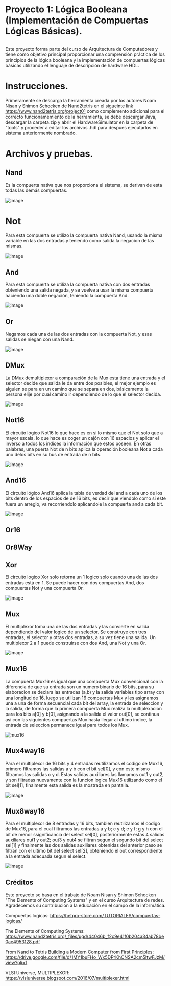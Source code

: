 # Proyecto 1: Lógica Booleana (Implementación de Compuertas Lógicas Básicas).

##
Este proyecto forma parte del curso de Arquitectura de Computadores y tiene como objetivo principal proporcionar una comprensión práctica de los principios de la lógica booleana y la implementación de compuertas lógicas básicas utilizando el lenguaje de descripción de hardware HDL.

# Instrucciones.

Primeramente se descarga la herramienta creada por los autores Noam Nisan y Shimon Schocken de Nand2tetris en el sigueinte link https://www.nand2tetris.org/project01 como complemento adicional para el correcto funcionamemiento de la herramienta,  se debe descargar Java, descargar la carpeta.zip y abrir el HardwareSimulator en la carpeta de "tools" y proceder a editar los archivos .hdl para despues ejecutarlos en sistema anteriormente nombrado.

# Archivos y pruebas.

## Nand
Es la compuerta nativa que nos proporciona el sistema, se derivan de esta todas las demás compuertas.

![image](https://github.com/santiagoGv0506/Grupo-Circuitex/assets/159449792/6b3d9598-49f6-49b6-952b-80c3e13781eb)

# Not
Para esta compuerta se utilizo la compuerta nativa Nand, usando la misma variable en las dos entradas y teniendo como salida la negacion de las mismas.

![image](https://github.com/santiagoGv0506/Grupo-Circuitex/assets/159449792/63e50c97-b687-4125-8000-9d89f3aac5f2)

## And
Para esta compuerta se utiliza la compuerta nativa con dos entradas obteniendo una salida negada, y se vuelve a usar la misma compuerta haciendo una doble negación, teniendo la compuerta And.

![image](https://github.com/santiagoGv0506/Grupo-Circuitex/assets/159449792/143b336e-3152-4826-9f1d-6e86a2312e4b)

## Or 
Negamos cada una de las dos entradas con la compuerta Not, y esas salidas se niegan con una Nand.

![image](https://github.com/santiagoGv0506/Grupo-Circuitex/assets/159449792/225c0bc2-8892-48cf-8271-8f7ed13c950a)


## DMux 

La DMux  demultiplexor a comparación de la Mux esta tiene una entrada y el selector decide que salida le da entre dos posibles, el mejor ejemplo es alguien se para en un camino que se separa en dos, básicamente la persona elije por cual camino ir dependiendo de lo que el selector decida.


![image](https://github.com/santiagoGv0506/Grupo-Circuitex/assets/97885177/c8976f81-f4b1-44d8-be27-f20f5a05e793)

## Not16
El circuito lógico Not16 lo que hace es en si lo mismo que el Not solo que a mayor escala, lo que hace es coger un cajón con 16 espacios y aplicar el inverso a  todos los indices la información que estos poseen. En otras palabras, una puerta Not de n bits aplica la operación booleana Not a cada uno delos bits en su bus de entrada de n bits.

![image](https://github.com/santiagoGv0506/Grupo-Circuitex/assets/97885177/5041d6ca-f27a-4648-9de4-44a4d36adfc6)


## And16
El circuito lógico And16 aplica la tabla de verdad del and a cada uno de los bits dentro de los espacios de de 16 bits, es decir que viendolo como si este fuera un arreglo, va recorriendolo aplicandole la compuerta and a cada bit.

![image](https://github.com/santiagoGv0506/Grupo-Circuitex/assets/97885177/66e99371-e564-4edd-b64e-51065ebda849)

## Or16


## Or8Way

## Xor
El circuito logico Xor solo retorna un 1 logico solo cuando una de las dos entradas está en 1. Se puede hacer con dos compuertas And, dos compuertas Not y una compuerta Or.

![image](https://github.com/santiagoGv0506/Grupo-Circuitex/assets/92127039/98456197-6124-43c5-9356-8c5cf41dd226)


## Mux
El multiplexor toma una de las dos entradas y las convierte en salida dependiendo del valor logico de un selector. Se construye con tres entradas, el selector y otras dos entradas, a su vez tiene una salida. Un multiplexor 2 a 1 puede construirse con dos And, una Not y una Or.

![image](https://github.com/santiagoGv0506/Grupo-Circuitex/assets/92127039/37d6be2c-fd40-436b-9fcf-5780d7a163f2)

## Mux16

La compuerta Mux16 es igual que una compuerta Mux convencional con la diferencia de que su entrada son un numero binario de 16 bits, pára su elaboracion se declara las entradas (a,b) y la salida variables tipo array con una longitud de 16, luego se utilizan 16 compuertas Mux y les asignamos una a una de forma secuencial cada bit del array, la entrada de seleccion y la salida, de forma que la primera compuerta Mux realiza la multiplexacion para los bits a[0] y b[0], asignando a la salida el valor out[0], se continua asi con las siguientes compuertas Mux hasta llegar al ultimo indice, la entrada de seleccion permanece igual para todos los Mux.

![mux16](https://github.com/santiagoGv0506/Grupo-Circuitex/assets/129707742/b81853f8-34ae-4bd7-bff2-3c313c022250) 


## Mux4way16

Para el multiplexor de 16 bits y 4 entradas reutilizamos el codigo de Mux16, primero filtramos las salidas a y b con el bit sel[0], y con este mismo filtramos las salidas c y d.
Estas salidas auxiliares las llamamos out1 y out2, y son filtradas nuevamente con la funcion logica Mux16 utilizando como el bit sel[1], finalmente esta salida es la mostrada en pantalla.

![image](https://tomorrow0w0.gitbooks.io/nand2tetris-homework/content/assets/Mux4Way16.png)

## Mux8way16

Para el multiplexor de 8 entradas y 16 bits, tambien reutilizamos el codigo de Mux16, para el cual filtramos las entradas a y b; c y d; e y f; g y h con el bit de menor ssignificancia del select sel[0], posteriormente estas 4 salidas auxiliares out1 y out2; out3 y out4 se filtran segun el segundo bit del select sel[1] y finalmente las dos salidas auxiliares obtenidas del anterior paso se filtran con el ultimo bit del select sel[2], obteniendo el out correspondiente a la entrada adecuada segun el select.

![image](https://github.com/santiagoGv0506/Grupo-Circuitex/assets/159449277/a70ab5b2-6621-4626-bf9a-75f9e5d943e9)



## Créditos

Este proyecto se basa en el trabajo de Noam Nisan y Shimon Schocken "The Elements of Computing Systems" y en el curso Arquitectura de redes. 
Agradecemos su contribución a la educación en el campo de la informática.

Compuertas logicas: https://hetpro-store.com/TUTORIALES/compuertas-logicas/

The Elements of Computing Systems: https://www.nand2tetris.org/_files/ugd/44046b_f2c9e41f0b204a34ab78be0ae4953128.pdf

From Nand to Tetris Building a Modern Computer from First Principles: https://drive.google.com/file/d/1MY1buFHo_Wx5DPrKhCNSA2cm5ltwFJzM/view?pli=1


VLSI Universe, MULTIPLEXOR:
https://vlsiuniverse.blogspot.com/2016/07/multiplexer.html
